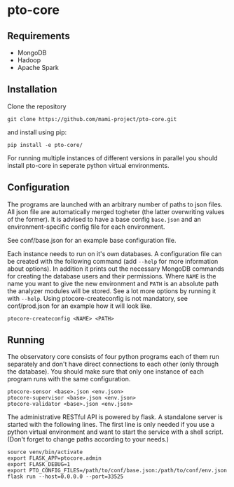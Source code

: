 # pto-core

## Requirements
- MongoDB
- Hadoop
- Apache Spark

## Installation
Clone the repository
```
git clone https://github.com/mami-project/pto-core.git
```
and install using pip:
```
pip install -e pto-core/
```
For running multiple instances of different versions in parallel you should install pto-core in seperate python virtual environments.

## Configuration
The programs are launched with an arbitrary number of paths to json files.
All json file are automatically merged togheter (the latter overwriting values of the former).
It is advised to have a base config `base.json` and an environment-specific config file for each environment.

See conf/base.json for an example base configuration file.

Each instance needs to run on it's own databases. A configuration file can be created with the following
command (add `--help` for more information about options). In addition it prints out the necessary MongoDB
commands for creating the database users and their permissions. Where `NAME` is the name you want to give the new environment and
`PATH` is an absolute path the analyzer modules will be stored. See a lot more options by running it with `--help`.
Using ptocore-createconfig is not mandatory, see conf/prod.json for an example how it will look like.
```
ptocore-createconfig <NAME> <PATH>
```

## Running
The observatory core consists of four python programs each of them run separately and don't have direct connections
to each other (only through the database). You should make sure that only one instance
of each program runs with the same configuration.

```
ptocore-sensor <base>.json <env.json>
ptocore-supervisor <base>.json <env.json>
ptocore-validator <base>.json <env.json>
```

The administrative RESTful API is powered by flask. A standalone server is started with the following lines.
The first line is only needed if you use a python virtual environment and want to start the service with a shell script.
(Don't forget to change paths according to your needs.)
```
source venv/bin/activate
export FLASK_APP=ptocore.admin
export FLASK_DEBUG=1
export PTO_CONFIG_FILES=/path/to/conf/base.json:/path/to/conf/env.json
flask run --host=0.0.0.0 --port=33525
```


